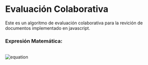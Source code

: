 # Evaluación Colaborativa
Este es un algoritmo de evaluación colaborativa para la revición de documentos implementado en javascript.
### Expresión Matemática:
\
![equation](http://latex.codecogs.com/gif.latex?z(w,x,y)=(\frac{(\frac{\sum_{w=0}^{w=n-1}\frac{w}{10}}{n-1}*10)+x}{2}*0.8)+\sum_{y=0}^{y=m-1}\frac{2y}{m}) 
